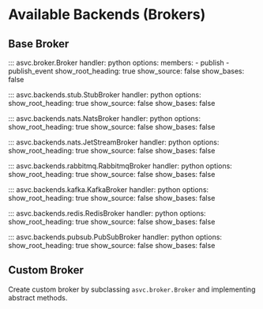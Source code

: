 # Available Backends (Brokers)

## Base Broker

::: asvc.broker.Broker
    handler: python
    options:
        members:
            - publish
            - publish_event
        show_root_heading: true
        show_source: false
        show_bases: false


::: asvc.backends.stub.StubBroker
    handler: python
    options:
        show_root_heading: true
        show_source: false
        show_bases: false

::: asvc.backends.nats.NatsBroker
    handler: python
    options:
      show_root_heading: true
      show_source: false
      show_bases: false


::: asvc.backends.nats.JetStreamBroker
    handler: python
    options:
      show_root_heading: true
      show_source: false
      show_bases: false

::: asvc.backends.rabbitmq.RabbitmqBroker
    handler: python
    options:
      show_root_heading: true
      show_source: false
      show_bases: false

::: asvc.backends.kafka.KafkaBroker
    handler: python
    options:
      show_root_heading: true
      show_source: false
      show_bases: false

::: asvc.backends.redis.RedisBroker
    handler: python
    options:
      show_root_heading: true
      show_source: false
      show_bases: false

::: asvc.backends.pubsub.PubSubBroker
    handler: python
    options:
      show_root_heading: true
      show_source: false
      show_bases: false

## Custom Broker

Create custom broker by subclassing `asvc.broker.Broker` and implementing abstract methods.
